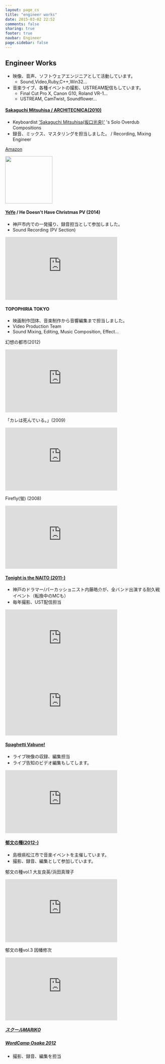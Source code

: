 ```yaml
---
layout: page_cs
title: "engineer works"
date: 2015-03-02 22:52
comments: false
sharing: true
footer: true
navbar: Engineer
page.sidebar: false
---
```


## Engineer Works

<article>
<div markdown="1" class="row">

+ 映像、音声、ソフトウェアエンジニアとして活動しています。
    * Sound,Video,Ruby,C++,Win32...
+ 音楽ライブ、各種イベントの撮影、USTREAM配信もしています。
    * Final Cut Pro X, Canon G10, Roland VR-1...
    * USTREAM, CamTwist, Soundflower... 

</div>
</article>

<article>
<div markdown="1" class="row">

#### [Sakaguchi Mitsuhisa / ARCHITECNICA(2010)](http://enjyaqu.main.jp)

<div markdown="1" class="col-md-6">

+ Keyboardist ['Sakaguchi Mitsuhisa(坂口光央)'](http://enjyaqu.main.jp) 's Solo Overdub Compositions
+ 録音、ミックス、マスタリングを担当しました。 / Recording, Mixing Engineer

</div>
<div markdown="1" class="col-md-6">

[Amazon](http://www.amazon.co.jp/ARCHITECNICA-%E5%9D%82%E5%8F%A3%E5%85%89%E5%A4%AE/dp/B007ODXXIC)

<a href="http://www.amazon.co.jp/ARCHITECNICA-%E5%9D%82%E5%8F%A3%E5%85%89%E5%A4%AE/dp/B007ODXXIC">
<img src="http://media.tumblr.com/tumblr_lsypaqtNMX1qjsa49.jpg" height="150">
</a>

</div>
</div>
</article>

<article markdown="1" >
<div markdown="1" class="row">

#### [YeYe](http://yeye.me/) / He Doesn't Have Christmas PV (2014)

<div markdown="1" class="col-md-6">

+ 神戸市内での一発撮り、録音担当として参加しました。
+ Sound Recording (PV Section)

</div>
<div markdown="1" class="col-md-6">

<iframe width="356" height="200" src="https://www.youtube.com/embed/dQC5DExiSlw" frameborder="0" allowfullscreen></iframe>

</div>

</div>
</article>

<article markdown="1" >
<div markdown="1" class="row">

#### TOPOPHIRIA TOKYO

<div markdown="1" class="col-md-6">

+ 映画制作団体、音楽制作から音響編集まで担当しました。
+ Video Production Team
+ Sound Mixing, Editing, Music Composition, Effect...

</div>
<div markdown="1" class="col-md-6">

幻想の都市(2012)

<iframe width="356" height="200" src="http://www.youtube.com/embed/swq_qTM0ptg" frameborder="0" allowfullscreen></iframe>

「カレは死んでいる。」(2009)

<iframe width="356" height="200" src="http://www.youtube.com/embed/Q3TwH26-UQU" frameborder="0" allowfullscreen></iframe>

Firefly(蛍) (2008)

<iframe width="356" height="200" src="http://www.youtube.com/embed/1uo8crulYjo" frameborder="0" allowfullscreen></iframe>

</div>
</div>
</article>

<article markdown="1" >
<div markdown="1" class="row">

#### [Tonight is the NAITO (2011-)](http://kosukenaito.com/tonight/)

<div markdown="1" class="col-md-6">

+ 神戸のドラマー/パーカッショニスト内藤皓介が、全バンド出演する耐久戦イベント（転換中のMCも）
+ 毎年撮影、UST配信担当

</div>
<div markdown="1" class="col-md-6">

<iframe width="356" height="200" src="https://www.youtube.com/embed/UG0wxsNmz8w" frameborder="0" allowfullscreen></iframe>

<iframe width="356" height="200" src="https://www.youtube.com/embed/XhHezBs0eps" frameborder="0" allowfullscreen></iframe>

</div>
</div>
</article>

<article markdown="1" >
<div markdown="1" class="row">

#### [Spaghetti Vabune!](http://vabune.com/)

<div markdown="1" class="col-md-6">

+ ライブ映像の収録、編集担当
+ ライブ告知のビデオ編集もしてします。

</div>
<div markdown="1" class="col-md-6">

<iframe  width="356" height="200" src="http://www.youtube.com/embed/pKOTR6a1zoA" frameborder="0" allowfullscreen></iframe>

</div>
</div>
</article>

<article markdown="1" >
<div markdown="1" class="row">

#### [郁文の種(2012-)](http://ikubunnotane.jimdo.com/)

<div markdown="1" class="col-md-6">

+ 島根県松江市で音楽イベントを主催しています。
+ 撮影、録音、編集として参加しています。

</div>
<div markdown="1" class="col-md-6">

郁文の種vol.1 大友良英/浜田真理子

<iframe  width="356" height="200" src="http://www.youtube.com/embed/PQYvLCvtbew" frameborder="0" allowfullscreen></iframe>

郁文の種vol.3 因幡修次

<iframe  width="356" height="200" src="http://www.youtube.com/embed/nlNAXLZ3WX8" frameborder="0" allowfullscreen></iframe>

</div>
</div>
</article>

<article markdown="1" >
<div markdown="1" class="row">

##### [スクールMARIKO](http://schoolmariko.com/)

##### [WordCamp Osaka 2012](http://2012.osaka.wordcamp.org/timetable/)

+ 撮影、録音、編集を担当

</div>
</article>
